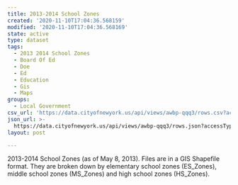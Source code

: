 ```yaml
---
title: 2013-2014 School Zones
created: '2020-11-10T17:04:36.568159'
modified: '2020-11-10T17:04:36.568169'
state: active
type: dataset
tags:
  - 2013 2014 School Zones
  - Board Of Ed
  - Doe
  - Ed
  - Education
  - Gis
  - Maps
groups:
  - Local Government
csv_url: 'https://data.cityofnewyork.us/api/views/awbp-qqq3/rows.csv?accessType=DOWNLOAD'
json_url: >-
  https://data.cityofnewyork.us/api/views/awbp-qqq3/rows.json?accessType=DOWNLOAD
layout: post

---
```

2013-2014 School Zones (as of May 8, 2013).  Files are in a GIS Shapefile format.  They are broken down by elementary school zones (ES_Zones), middle school zones (MS_Zones) and high school zones (HS_Zones).
